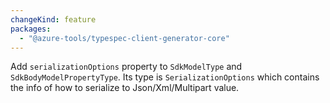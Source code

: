 ```yaml
---
changeKind: feature
packages:
  - "@azure-tools/typespec-client-generator-core"
---
```


Add `serializationOptions` property to `SdkModelType` and `SdkBodyModelPropertyType`. Its type is `SerializationOptions` which contains the info of how to serialize to Json/Xml/Multipart value.